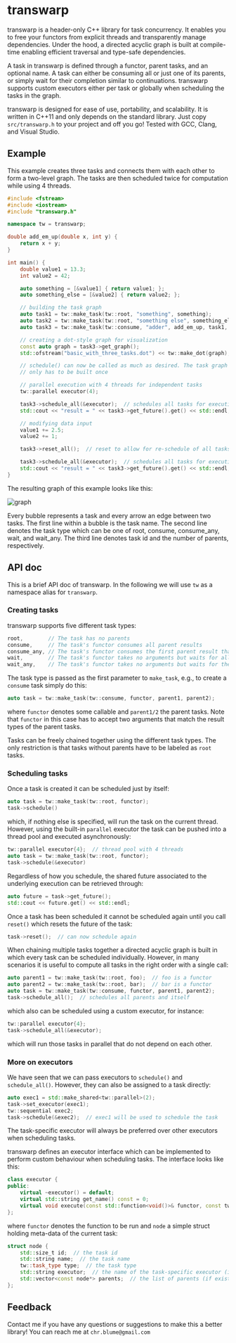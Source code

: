 # transwarp

transwarp is a header-only C++ library for task concurrency. It enables you to free
your functors from explicit threads and transparently manage dependencies.
Under the hood, a directed acyclic graph is built at compile-time enabling efficient 
traversal and type-safe dependencies.

A task in transwarp is defined through a functor, parent tasks, and an optional name. 
A task can either be consuming all or just one of its parents, or simply wait for their 
completion similar to continuations. transwarp supports custom executors 
either per task or globally when scheduling the tasks in the graph.

transwarp is designed for ease of use, portability, and scalability. It is written in 
C++11 and only depends on the standard library. Just copy `src/transwarp.h` 
to your project and off you go! Tested with GCC, Clang, and Visual Studio.

## Example

This example creates three tasks and connects them with each other to form
a two-level graph. The tasks are then scheduled twice for computation 
while using 4 threads.
```cpp
#include <fstream>
#include <iostream>
#include "transwarp.h"

namespace tw = transwarp;

double add_em_up(double x, int y) {
    return x + y;
}

int main() {
    double value1 = 13.3;
    int value2 = 42;

    auto something = [&value1] { return value1; };
    auto something_else = [&value2] { return value2; };

    // building the task graph
    auto task1 = tw::make_task(tw::root, "something", something);
    auto task2 = tw::make_task(tw::root, "something else", something_else);
    auto task3 = tw::make_task(tw::consume, "adder", add_em_up, task1, task2);

    // creating a dot-style graph for visualization
    const auto graph = task3->get_graph();
    std::ofstream("basic_with_three_tasks.dot") << tw::make_dot(graph);

    // schedule() can now be called as much as desired. The task graph
    // only has to be built once

    // parallel execution with 4 threads for independent tasks
    tw::parallel executor(4);

    task3->schedule_all(&executor);  // schedules all tasks for execution, assigning a future to each task
    std::cout << "result = " << task3->get_future().get() << std::endl;  // result = 55.3

    // modifying data input
    value1 += 2.5;
    value2 += 1;

    task3->reset_all();  // reset to allow for re-schedule of all tasks

    task3->schedule_all(&executor);  // schedules all tasks for execution, assigning new futures
    std::cout << "result = " << task3->get_future().get() << std::endl;  // result = 58.8
}
```

The resulting graph of this example looks like this:

![graph](https://raw.githubusercontent.com/bloomen/transwarp/master/examples/basic_with_three_tasks.png)

Every bubble represents a task and every arrow an edge between two tasks. 
The first line within a bubble is the task name. The second line denotes the task
type which can be one of root, consume, consume_any, wait, and wait_any. 
The third line denotes task id and the number of parents, respectively. 

## API doc

This is a brief API doc of transwarp. In the following we will use `tw` as a namespace alias for `transwarp`.

### Creating tasks

transwarp supports five different task types:
```cpp
root,        // The task has no parents
consume,     // The task's functor consumes all parent results
consume_any, // The task's functor consumes the first parent result that becomes ready
wait,        // The task's functor takes no arguments but waits for all parents to finish
wait_any,    // The task's functor takes no arguments but waits for the first parent to finish
```
The task type is passed as the first parameter to `make_task`, e.g., to create 
a `consume` task simply do this:
```cpp
auto task = tw::make_task(tw::consume, functor, parent1, parent2);
```
where `functor` denotes some callable and `parent1/2` the parent tasks. 
Note that `functor` in this case has to accept two arguments that match the 
result types of the parent tasks.

Tasks can be freely chained together using the different task types. 
The only restriction is that tasks without parents have to be labeled as `root` tasks. 

### Scheduling tasks

Once a task is created it can be scheduled just by itself:
```cpp
auto task = tw::make_task(tw::root, functor);
task->schedule()
```
which, if nothing else is specified, will run the task on the current thread. 
However, using the built-in `parallel` executor the task can be pushed into a 
thread pool and executed asynchronously:
```cpp
tw::parallel executor{4};  // thread pool with 4 threads
auto task = tw::make_task(tw::root, functor);
task->schedule(&executor)
```
Regardless of how you schedule, the shared future associated to the underlying 
execution can be retrieved through:
```cpp
auto future = task->get_future();
std::cout << future.get() << std::endl;
```  
Once a task has been scheduled it cannot be scheduled again until you call `reset()` 
which resets the future of the task:
```cpp
task->reset();  // can now schedule again
```  
When chaining multiple tasks together a directed acyclic graph is built in which
every task can be scheduled individually. However, in many scenarios it is useful
to compute all tasks in the right order with a single call:
```cpp
auto parent1 = tw::make_task(tw::root, foo);  // foo is a functor
auto parent2 = tw::make_task(tw::root, bar);  // bar is a functor
auto task = tw::make_task(tw::consume, functor, parent1, parent2);
task->schedule_all();  // schedules all parents and itself
```
which also can be scheduled using a custom executor, for instance:
```cpp
tw::parallel executor{4};
task->schedule_all(&executor);
```
which will run those tasks in parallel that do not depend on each other.

### More on executors

We have seen that we can pass executors to `schedule()` and `schedule_all()`.
However, they can also be assigned to a task directly:
```cpp
auto exec1 = std::make_shared<tw::parallel>(2);
task->set_executor(exec1);
tw::sequential exec2;
task->schedule(&exec2);  // exec1 will be used to schedule the task
``` 
The task-specific executor will always be preferred over other executors when
scheduling tasks.

transwarp defines an executor interface which can be implemented to perform custom 
behaviour when scheduling tasks. The interface looks like this:
```cpp
class executor {
public:
    virtual ~executor() = default;
    virtual std::string get_name() const = 0;
    virtual void execute(const std::function<void()>& functor, const tw::node& node) = 0;
};

``` 
where `functor` denotes the function to be run and `node` a simple struct holding 
meta-data of the current task:
```cpp
struct node {
    std::size_t id;  // the task id
    std::string name;  // the task name
    tw::task_type type;  // the task type
    std::string executor;  // the name of the task-specific executor (if exists)
    std::vector<const node*> parents;  // the list of parents (if exists)
};

```
## Feedback

Contact me if you have any questions or suggestions to make this a better library!
You can reach me at `chr.blume@gmail.com`
